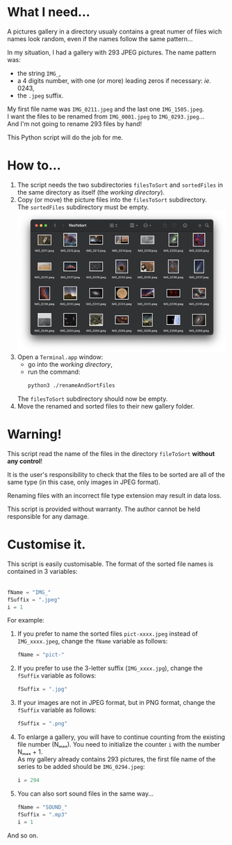 
# What I need…

A pictures gallery in a directory usualy contains a great numer of files wich names look random, even if the names follow the same pattern…

In my situation, I had a gallery with 293 JPEG pictures. The name pattern was:
- the string `IMG_`,
- a 4 digits number, with one (or more) leading zeros if necessary: _ie._ 0243,
- the `.jpeg` suffix.

My first file name was `IMG_0211.jpeg` and the last one `IMG_1505.jpeg`.  
I want the files to be renamed from `IMG_0001.jpeg` to `IMG_0293.jpeg`…  
And I'm not going to rename 293 files by hand!

This Python script will do the job for me.

# How to…

1. The script needs the two subdirectories `filesToSort` and `sortedFiles` in the same directory as itself (the _working directory_).
2. Copy (or move) the picture files into the `filesToSort` subdirectory.  
   The `sortedFiles` subdirectory must be empty.  
   ![Directory screenshot](https://github.com/schx006/code-sample/blob/main/pictures/filesToSort_screenshot.png)
3. Open a `Terminal.app` window:
   - go into the _working directory_,
   - run the command:  
     ```sh  
     python3 ./renameAndSortFiles
     ```  
   The `filesToSort` subdirectory should now be empty.
4. Move the renamed and sorted files to their new gallery folder.

# Warning!

This script read the name of the files in the directory `fileToSort` **without any control**!

It is the user's responsibility to check that the files to be sorted are all of the same type (in this case, only images in JPEG format).

Renaming files with an incorrect file type extension may result in data loss.

This script is provided without warranty. The author cannot be held responsible for any damage.

# Customise it.

This script is easily customisable. The format of the sorted file names is contained in 3 variables:

```Python

fName = "IMG_"
fSuffix = ".jpeg"
i = 1

```
For example:

1. If you prefer to name the sorted files `pict-xxxx.jpeg` instead of `IMG_xxxx.jpeg`, change the `fName` variable as follows:
   ```Python
   fName = "pict-"
   ```
2. If you prefer to use the 3-letter suffix (`IMG_xxxx.jpg`), change the `fSuffix` variable as follows:
   ```Python
   fSuffix = ".jpg"
   ```
3. If your images are not in JPEG format, but in PNG format, change the `fSuffix` variable as follows:
   ```Python
   fSuffix = ".png"
   ```
4. To enlarge a gallery, you will have to continue counting from the existing file number (Nₘₐₓ).
   You need to initialize the counter `i` with the number Nₘₐₓ + 1.  
   As my gallery already contains 293 pictures, the first file name of the series to be added should be `IMG_0294.jpeg`:
   ```Python
   i = 294
   ```
5. You can also sort sound files in the same way...
   ```Python
   fName = "SOUND_"
   fSuffix = ".mp3"
   i = 1
   ```

And so on.
